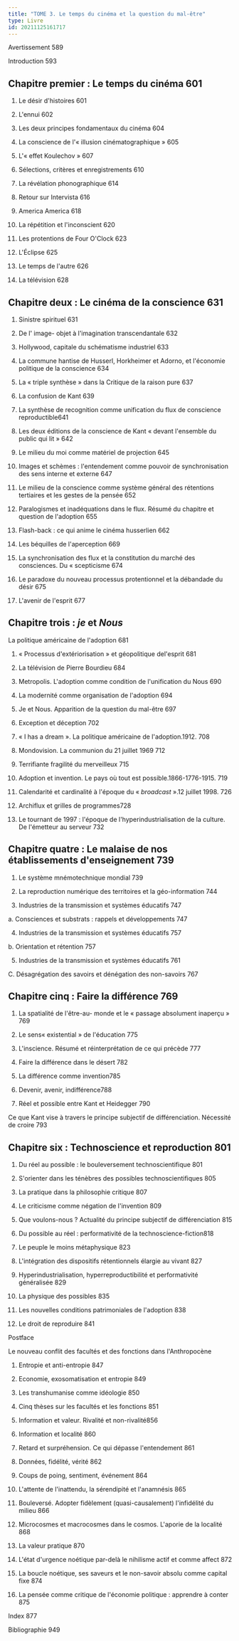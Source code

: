 ```yaml
---
title: "TOME 3. Le temps du cinéma et la question du mal-être"
type: Livre
id: 20211125161717
---
```


Avertissement 589

Introduction 593

Chapitre premier : Le temps du cinéma 601
-----------------------------------------

1. Le désir d\'histoires 601

2. L\'ennui 602

3. Les deux principes fondamentaux du cinéma 604

4. La conscience de l\'« illusion cinématographique » 605

5. L\'« effet Koulechov » 607

6. Sélections, critères et enregistrements 610

7. La révélation phonographique 614

8. Retour sur Intervista 616

9. America America 618

10. La répétition et l\'inconscient 620

11. Les protentions de Four O\'Clock 623

12. L\'Éclipse 625

13. Le temps de l\'autre 626

14. La télévision 628

Chapitre deux : Le cinéma de la conscience 631 
----------------------------------------------

1. Sinistre spirituel 631

2. De l\' image- objet à l\'imagination transcendantale 632

3. Hollywood, capitale du schématisme industriel 633

4. La commune hantise de Husserl, Horkheimer et Adorno, et
l\'économie politique de la conscience 634

5. La « triple synthèse » dans la Critique de la raison pure 637

6. La confusion de Kant 639

7. La synthèse de recognition comme unification du flux de conscience
reproductible641

8. Les deux éditions de la conscience de Kant « devant l\'ensemble du
public qui lit » 642

9. Le milieu du moi comme matériel de projection 645

10. Images et schèmes : l\'entendement comme pouvoir de
synchronisation des sens interne et externe 647

11. Le milieu de la conscience comme système général des rétentions
tertiaires et les gestes de la pensée 652

12. Paralogismes et inadéquations dans le flux. Résumé du chapitre et
question de l'adoption 655

13. Flash-back : ce qui anime le cinéma husserlien 662

14. Les béquilles de l\'aperception 669

15. La synchronisation des flux et la constitution du marché des
consciences. Du « scepticisme 674

16. Le paradoxe du nouveau processus protentionnel et la débandade du
désir 675

17. L\'avenir de l\'esprit 677

Chapitre trois : *je* et *Nous*
-------------------------------

La politique américaine de l\'adoption 681

1. « Processus d\'extériorisation » et géopolitique del\'esprit 681

2. La télévision de Pierre Bourdieu 684

3. Metropolis. L\'adoption comme condition de l\'unification du Nous
690

4. La modernité comme organisation de l\'adoption 694

5. Je et Nous. Apparition de la question du mal-être 697

6. Exception et déception 702

7. « I has a dream ». La politique américaine de l\'adoption.1912. 708

8. Mondovision. La communion du 21 juillet 1969 712

9. Terrifiante fragilité du merveilleux 715

10. Adoption et invention. Le pays où tout est possible.1866-1776-1915.
719

11. Calendarité et cardinalité à l\'époque du « *broadcast* ».12
juillet 1998. 726

12. Archiflux et grilles de programmes728

13. Le tournant de 1997 : l\'époque de l\'hyperindustrialisation de la
culture. De l\'émetteur au serveur 732

Chapitre quatre : Le malaise de nos établissements d\'enseignement 739
----------------------------------------------------------------------

1. Le système mnémotechnique mondial 739

2. La reproduction numérique des territoires et la géo-information 744

3. Industries de la transmission et systèmes éducatifs 747

a\. Consciences et substrats : rappels et développements 747

4. Industries de la transmission et systèmes éducatifs 757

b\. Orientation et rétention 757

5. Industries de la transmission et systèmes éducatifs 761

C. Désagrégation des savoirs et dénégation des non-savoirs 767

Chapitre cinq : Faire la différence 769
---------------------------------------

1. La spatialité de l\'être-au- monde et le « passage absolument
inaperçu » 769

2. Le sens« existential » de l\'éducation 775

3. L\'inscience. Résumé et réinterprétation de ce qui précède 777

4. Faire la différence dans le désert 782

5. La différence comme invention785

6. Devenir, avenir, indifférence788

7. Réel et possible entre Kant et Heidegger 790

Ce que Kant vise à travers le principe subjectif de différenciation.
Nécessité de croire 793

Chapitre six : Technoscience et reproduction 801
------------------------------------------------

1. Du réel au possible : le bouleversement technoscientifique 801

2. S\'orienter dans les ténèbres des possibles technoscientifiques 805

3. La pratique dans la philosophie critique 807

4. Le criticisme comme négation de l\'invention 809

5. Que voulons-nous ? Actualité du principe subjectif de
différenciation 815

6. Du possible au réel : performativité de la technoscience-fiction818

7. Le peuple le moins métaphysique 823

8. L\'intégration des dispositifs rétentionnels élargie au vivant 827

9. Hyperindustrialisation, hyperreproductibilité et performativité
généralisée 829

10. La physique des possibles 835

11. Les nouvelles conditions patrimoniales de l\'adoption 838

12. Le droit de reproduire 841

Postface

Le nouveau conflit des facultés et des fonctions dans l\'Anthropocène

1. Entropie et anti-entropie 847

2. Economie, exosomatisation et entropie 849

3. Les transhumanise comme idéologie 850

4. Cinq thèses sur les facultés et les fonctions 851

5. Information et valeur. Rivalité et non-rivalité856

6. Information et localité 860

7. Retard et surpréhension. Ce qui dépasse l\'entendement 861

8. Données, fidélité, vérité 862

9. Coups de poing, sentiment, événement 864

10. L\'attente de l\'inattendu, la sérendipité et l\'anamnésis 865

11. Bouleversé. Adopter fidèlement (quasi-causalement) l\'infidélité du
milieu 866

12. Microcosmes et macrocosmes dans le cosmos. L\'aporie de la localité
868

14. La valeur pratique 870

15. L\'état d\'urgence noétique par-delà le nihilisme actif et comme
affect 872

16. La boucle noétique, ses saveurs et le non-savoir absolu comme
capital fixe 874

17. La pensée comme critique de l\'économie politique : apprendre à
conter 875

Index 877

Bibliographie 949
